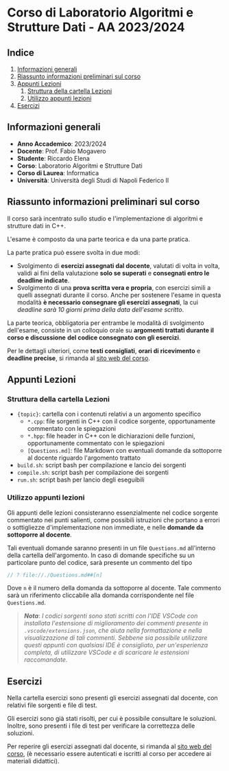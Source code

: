 # Corso di Laboratorio Algoritmi e Strutture Dati - AA 2023/2024

## Indice

1. [Informazioni generali](#informazioni-generali)
2. [Riassunto informazioni preliminari sul corso](#riassunto-informazioni-preliminari-sul-corso)
3. [Appunti Lezioni](#appunti-lezioni)
    1. [Struttura della cartella Lezioni](#struttura-della-cartella-lezioni)
    2. [Utilizzo appunti lezioni](#utilizzo-appunti-lezioni)
4. [Esercizi](#esercizi)

## Informazioni generali

- **Anno Accademico**: 2023/2024
- **Docente**: Prof. Fabio Mogavero
- **Studente**: Riccardo Elena
- **Corso**: Laboratorio Algoritmi e Strutture Dati
- **Corso di Laurea**: Informatica
- **Università**: Università degli Studi di Napoli Federico II

## Riassunto informazioni preliminari sul corso

Il corso sarà incentrato sullo studio e l'implementazione di algoritmi e strutture dati in C++.

L'esame è composto da una parte teorica e da una parte pratica.

La parte pratica può essere svolta in due modi:

- Svolgimento di **esercizi assegnati dal docente**, valutati di volta in volta, validi
  ai fini della valutazione **solo se superati** e **consegnati entro le deadline indicate**.
- Svolgimento di una **prova scritta vera e propria**, con esercizi simili a quelli
  assegnati durante il corso. Anche per sostenere l'esame in questa modalità **è
  necessario consegnare gli esercizi assegnati**, la cui *deadline sarà 10 giorni*
  *prima della data dell'esame scritto*.

La parte teorica, obbligatoria per entrambe le modalità di svolgimento dell'esame,
consiste in un colloquio orale su **argomenti trattati durante il corso e discussione**
**del codice consegnato con gli esercizi**.

Per le dettagli ulteriori, come **testi consigliati**, **orari di ricevimento** e **deadline precise**, si rimanda al [sito web del corso](https://www.docenti.unina.it/webdocenti-be/allegati/materiale-didattico/34825497).

## Appunti Lezioni

### Struttura della cartella Lezioni

- `{topic}`: cartella con i contenuti relativi a un argomento specifico
  - `*.cpp`: file sorgenti in C++ con il codice sorgente, opportunamente commentato con le spiegazioni
  - `*.hpp`: file header in C++ con le dichiarazioni delle funzioni, opportunamente commentato con le spiegazioni
  - `[Questions.md]`: file Markdown con eventuali domande da sottoporre al docente riguardo l'argomento trattato
- `build.sh`: script bash per compilazione e lancio dei sorgenti
- `compile.sh`: script bash per compilazione dei sorgenti
- `run.sh`: script bash per lancio degli eseguibili

### Utilizzo appunti lezioni

Gli appunti delle lezioni consisteranno essenzialmente nel codice sorgente commentato
nei punti salienti, come possibili istruzioni che portano a errori o sottigliezze d'implementazione non immediate, e nelle **domande da sottoporre al docente**.

Tali eventuali domande saranno presenti in un file `Questions.md` all'interno della cartella dell'argomento. In caso di domande specifiche su un particolare punto del codice, sarà presente un commento del tipo
  
  ```cpp
  // ? file://./Questions.md##[n]
  ```

Dove `n` è il numero della domanda da sottoporre al docente. Tale commento sarà
un riferimento cliccabile alla domanda corrispondente nel file `Questions.md`.

> ***Nota***: *I codici sorgenti sono stati scritti con l'IDE VSCode con installata l'estensione di miglioramento dei commenti presente in `.vscode/extensions.json`, che aiuta nella formattazione e nella visualizzazione di tali commenti. Sebbene sia possibile utilizzare questi appunti con qualsiasi IDE è consigliato, per un'esperienza completa, di utilizzare VSCode e di scaricare le estensioni raccomandate.*

## Esercizi

Nella cartella esercizi sono presenti gli esercizi assegnati dal docente, con relativi file sorgenti e file di test.

Gli esercizi sono già stati risolti, per cui è possibile consultare le soluzioni. Inoltre, sono presenti i file di test per verificare la correttezza delle soluzioni.

Per reperire gli esercizi assegnati dal docente, si rimanda al [sito web del corso](https://www.docenti.unina.it/#!/professor/464142494f4d4f47415645524f4d475646424138334533314837303341/materiale_didattico), (è necessario essere autenticati e iscritti al corso per accedere ai materiali didattici).
